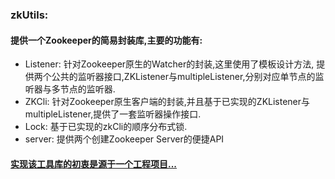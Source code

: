 ### zkUtils:
#### 提供一个Zookeeper的简易封装库,主要的功能有:
* Listener: 针对Zookeeper原生的Watcher的封装,这里使用了模板设计方法,
提供两个公共的监听器接口,ZKListener与multipleListener,分别对应单节点的监听器与多节点的监听器.
* ZKCli: 针对Zookeeper原生客户端的封装,并且基于已实现的ZKListener与multipleListener,提供了一套监听器操作接口.
* Lock: 基于已实现的zkCli的顺序分布式锁.
* server: 提供两个创建Zookeeper Server的便捷API

#### <u>实现该工具库的初衷是源于一个工程项目...</u>
    